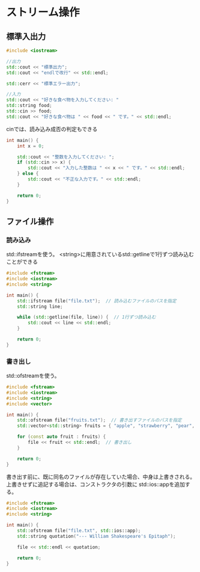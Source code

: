 # ストリーム操作



## 標準入出力

```C++
#include <iostream>

//出力
std::cout << "標準出力";
std::cout << "endlで改行" << std::endl;

std::cerr << "標準エラー出力";

//入力
std::cout << "好きな食べ物を入力してください: "
std::string food;
std::cin >> food;
std::cout << "好きな食べ物は " << food << " です。" << std::endl;
```

cinでは、読み込み成否の判定もできる

```c++
int main() {
    int x = 0;

    std::cout << "整数を入力してください: ";
    if (std::cin >> x) {
        std::cout << "入力した整数は " << x << " です。" << std::endl;
    } else {
        std::cout << "不正な入力です。" << std::endl;
    }

    return 0;
}
```



## ファイル操作

### 読み込み

std::ifstreamを使う。 \<string\>に用意されているstd::getlineで1行ずつ読み込むことができる
```C++ 
#include <fstream>
#include <iostream>
#include <string>

int main() {
    std::ifstream file("file.txt");  // 読み込むファイルのパスを指定
    std::string line;

    while (std::getline(file, line)) {  // 1行ずつ読み込む
        std::cout << line << std::endl;
    }

    return 0;
}
```

### 書き出し

std::ofstreamを使う。
```c++
#include <fstream>
#include <iostream>
#include <string>
#include <vector>

int main() {
    std::ofstream file("fruits.txt");  // 書き出すファイルのパスを指定
    std::vector<std::string> fruits = { "apple", "strawberry", "pear", "grape" };

    for (const auto fruit : fruits) {
        file << fruit << std::endl;  // 書き出し
    }

    return 0;
}
```

書き出す前に、既に同名のファイルが存在していた場合、中身は上書きされる。 上書きせずに追記する場合は、コンストラクタの引数に std::ios::appを追加する。

```c++
#include <fstream>
#include <iostream>
#include <string>

int main() {
    std::ofstream file("file.txt", std::ios::app);
    std::string quotation("--- William Shakespeare's Epitaph");

    file << std::endl << quotation;

    return 0;
}
```

